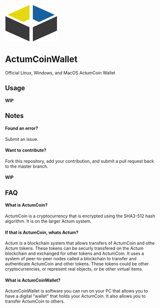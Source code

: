 <img src="https://github.com/ActumCoin/ActumMiner/blob/master/res/logo.png">

# ActumCoinWallet

Official Linux, Windows, and MacOS ActumCoin Wallet

## Usage
#### WIP

## Notes
#### Found an error?
Submit an issue.
#### Want to contribute?
Fork this repository, add your contribution, and submit a pull request back to the master branch.
#### WIP

## FAQ
#### What is ActumCoin?
ActumCoin is a cryptocurrency that is encrypted using the SHA3-512 hash algorithm. It is on the larger Actum system.

#### If that is ActumCoin, whats Actum?
Actum is a blockchain system that allows transfers of ActumCoin and othe Actum tokens. These tokens can be securly transfered on the Actum blockchain and exchanged for other tokens and ActumCoin. It uses a system of peer-to-peer nodes called a blockchain to transfer and authenticate ActumCoin and other tokens. These tokens could be other cryptocurrencies, or represent real objects, or be other virtual items.

#### What is ActumCoinWallet?
ActumCoinWallet is software you can run on your PC that allows you to have a digital "wallet" that holds your ActumCoin. It also allows you to transfer ActumCoin to others.
